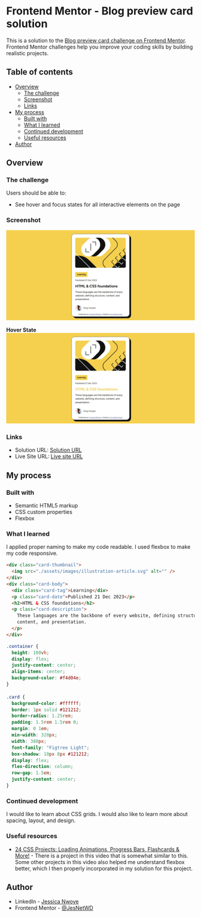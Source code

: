 # Frontend Mentor - Blog preview card solution

This is a solution to the [Blog preview card challenge on Frontend Mentor](https://www.frontendmentor.io/challenges/blog-preview-card-ckPaj01IcS). Frontend Mentor challenges help you improve your coding skills by building realistic projects.

## Table of contents

- [Overview](#overview)
  - [The challenge](#the-challenge)
  - [Screenshot](#screenshot)
  - [Links](#links)
- [My process](#my-process)
  - [Built with](#built-with)
  - [What I learned](#what-i-learned)
  - [Continued development](#continued-development)
  - [Useful resources](#useful-resources)
- [Author](#author)

## Overview

### The challenge

Users should be able to:

- See hover and focus states for all interactive elements on the page

### Screenshot

 ![](./Screenshot.jpeg)
 
 **Hover State**
 ![](./Screenshot_active.jpeg)

### Links

- Solution URL: [Solution URL](https://www.frontendmentor.io/solutions/responsive-blog-preview-card-using-css-flexbox-wDaJVguO-A)
- Live Site URL: [Live site URL](https://jesnetwd.github.io/Frontend-Mentor-Blog-preview-card/)

## My process

### Built with

- Semantic HTML5 markup
- CSS custom properties
- Flexbox

### What I learned

I applied proper naming to make my code readable. I used flexbox to make my code responsive.

```html
<div class="card-thumbnail">
  <img src="./assets/images/illustration-article.svg" alt="" />
</div>
<div class="card-body">
  <div class="card-tag">Learning</div>
  <p class="card-date">Published 21 Dec 2023</p>
  <h2>HTML & CSS foundations</h2>
  <p class="card-description">
    These languages are the backbone of every website, defining structure,
    content, and presentation.
  </p>
</div>
```

```css
.container {
  height: 100vh;
  display: flex;
  justify-content: center;
  align-items: center;
  background-color: #f4d04e;
}

.card {
  background-color: #ffffff;
  border: 1px solid #121212;
  border-radius: 1.25rem;
  padding: 1.5rem 1.5rem 0;
  margin: 0 1em;
  min-width: 320px;
  width: 380px;
  font-family: "Figtree Light";
  box-shadow: 10px 8px #121212;
  display: flex;
  flex-direction: column;
  row-gap: 1.5em;
  justify-content: center;
}
```

### Continued development

I would like to learn about CSS grids.
I would also like to learn more about spacing, layout, and design.

### Useful resources

- [24 CSS Projects: Loading Animations, Progress Bars, Flashcards & More!](https://www.youtube.com/watch?v=TzuWIHGFKCQ&pp=ygUPMjQgY3NzIHByb2plY3Rz) - There is a project in this video that is somewhat similar to this. Some other projects in this video also helped me understand flexbox better, which I then properly incorporated in my solution for this project.

## Author

- LinkedIn - [Jessica Nwoye](www.linkedin.com/in/jessica-nwoye-45330b311)
- Frontend Mentor - [@JesNetWD](https://www.frontendmentor.io/profile/JesNetWD)
